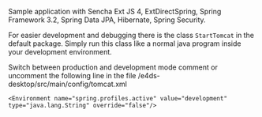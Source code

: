 Sample application with Sencha Ext JS 4, ExtDirectSpring, Spring Framework 3.2, Spring Data JPA, Hibernate, Spring Security.

For easier development and debugging there is the class `StartTomcat` in the default package. Simply run this class like a normal java program inside
your development environment. 


Switch between production and development mode comment or uncomment the following line in the file /e4ds-desktop/src/main/config/tomcat.xml 
```
<Environment name="spring.profiles.active" value="development" type="java.lang.String" override="false"/>
```

